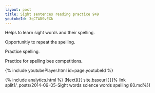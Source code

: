 ```yaml
---
layout: post
title: Sight sentences reading practice 949
youtubeId: 3qCTADSvEXk
---
```

 
 
Helps to learn sight words and their spelling.

Opportunitiy to repeat the spelling. 

Practice spelling. 
 
Practice for spelling bee competitions. 
 
{% include youtubePlayer.html id=page.youtubeId %}
 
 
{% include analytics.html %} 
[Next]({{ site.baseurl }}{% link  split1/_posts/2014-09-05-Sight words science words spelling 80.md%})
 
